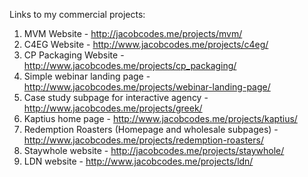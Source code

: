 Links to my commercial projects:

1) MVM Website - http://jacobcodes.me/projects/mvm/
2) C4EG Website - http://www.jacobcodes.me/projects/c4eg/
3) CP Packaging Website - http://www.jacobcodes.me/projects/cp_packaging/
4) Simple webinar landing page - http://www.jacobcodes.me/projects/webinar-landing-page/
5) Case study subpage for interactive agency - http://www.jacobcodes.me/projects/greek/
6) Kaptius home page - http://www.jacobcodes.me/projects/kaptius/
7) Redemption Roasters (Homepage and wholesale subpages) - http://www.jacobcodes.me/projects/redemption-roasters/
8) Staywhole website - http://jacobcodes.me/projects/staywhole/
9) LDN website - http://www.jacobcodes.me/projects/ldn/

